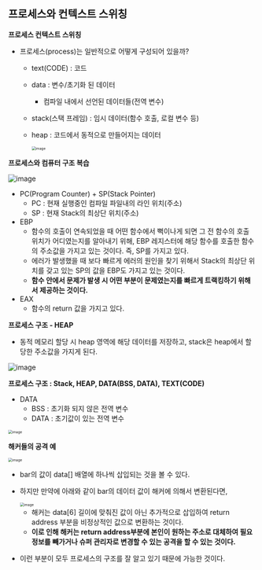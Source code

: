 ## 프로세스와 컨텍스트 스위칭

**프로세스 컨텍스트 스위칭**

- 프로세스(process)는 일반적으로 어떻게 구성되어 있을까?

  - text(CODE) : 코드

  - data : 변수/초기화 된 데이터

    - 컴파일 내에서 선언된 데이터들(전역 변수)

  - stack(스택 프레임) : 임시 데이터(함수 호출, 로컬 변수 등)

  - heap : 코드에서 동적으로 만들어지는 데이터

    <img src="https://user-images.githubusercontent.com/40616436/80686208-54ace080-8b03-11ea-982c-838f85c1e713.png" alt="image" style="zoom:50%;" />



**프로세스와 컴퓨터 구조 복습**

![image](https://user-images.githubusercontent.com/40616436/80688479-d05c5c80-8b06-11ea-875e-6825384fa897.png)

- PC(Program Counter) + SP(Stack Pointer)
  - PC : 현재 실행중인 컴파일 파일내의 라인 위치(주소)
  - SP : 현재 Stack의 최상단 위치(주소)
- EBP
  - 함수의 호출이 연속되었을 때 어떤 함수에서 뻑이나게 되면 그 전 함수의 호출 위치가 어디였는지를 알아내기 위해, EBP 레지스터에 해당 함수를 호출한 함수의 주소값을 가지고 있는 것이다. 즉, SP를 가지고 있다.
  - 에러가 발생했을 때 보다 빠르게 에러의 원인을 찾기 위해서 Stack의 최상단 위치를 갖고 있는 SP의 값을 EBP도 가지고 있는 것이다.
  - **함수 안에서 문제가 발생 시 어떤 부분이 문제였는지를 빠르게 트랙킹하기 위해서 제공하는 것이다.**
- EAX
  - 함수의 return 값을 가지고 있다.



**프로세스 구조 - HEAP**

- 동적 메모리 할당 시 heap 영역에 해당 데이터를 저장하고, stack은 heap에서 할당한 주소값을 가지게 된다.

![image](https://user-images.githubusercontent.com/40616436/80692343-65ae1f80-8b0c-11ea-8ce7-75718d48e667.png)



**프로세스 구조 : Stack, HEAP, DATA(BSS, DATA), TEXT(CODE)**

- DATA
  - BSS : 초기화 되지 않은 전역 변수
  - DATA : 초기값이 있는 전역 변수

<img src="https://user-images.githubusercontent.com/40616436/80693913-b58de600-8b0e-11ea-94de-cbc108b2f64d.png" alt="image" style="zoom:50%;" />



**해커들의 공격 예**

<img src="https://user-images.githubusercontent.com/40616436/80695604-1c140380-8b11-11ea-8bcc-2fb8b117c758.png" alt="image" style="zoom:50%;" />

- bar의 값이 data[] 배열에 하나씩 삽입되는 것을 볼 수 있다.

- 하지만 만약에 아래와 같이 bar의 데이터 값이 해커에 의해서 변환된다면,

  <img src="https://user-images.githubusercontent.com/40616436/80695936-9c3a6900-8b11-11ea-9b75-300eefbd21ee.png" alt="image" style="zoom:50%;" />

  - 해커는 data[6] 길이에 맞춰진 값이 아닌 추가적으로 삽입하여 return address 부분을 비정상적인 값으로 변환하는 것이다.
  - **이로 인해 해커는 return address부분에 본인이 원하는 주소로 대체하여 필요 정보를 빼가거나 슈퍼 관리자로 변경할 수 있는 공격을 할 수 있는 것이다.**

- 이런 부분이 모두 프로세스의 구조를 잘 알고 있기 때문에 가능한 것이다.